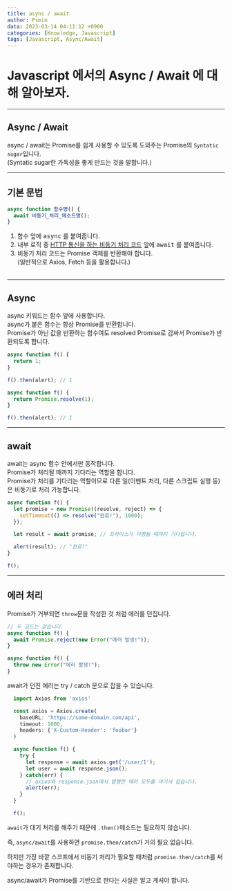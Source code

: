 ```yaml
---
title: async / await
author: Psmin
data: 2023-03-14 04:11:12 +0900
categories: [Knowledge, Javascript]
tags: [Javascript, Async/Await]
---
```


# Javascript 에서의 Async / Await 에 대해 알아보자.

---

## Async / Await

async / await는 Promise를 쉽게 사용할 수 있도록 도와주는 Promise의 `Syntatic sugar`입니다.  
(Syntatic sugar란 가독성을 좋게 만드는 것을 말합니다.)

---

## 기본 문법

```js
async function 함수명() {
  await 비동기_처리_메소드명();
}
```

1. 함수 앞에 <kbd>async</kbd> 를 붙여줍니다.
2. 내부 로직 중 <u>HTTP 통신을 하는 비동기 처리 코드</u> 앞에 <kbd>await</kbd> 를 붙여줍니다.
3. 비동기 처리 코드는 Promise 객체를 반환해야 합니다.  
   (일반적으로 Axios, Fetch 등을 활용합니다.)  
   <br/>

---

## Async

async 키워드는 함수 앞에 사용합니다.  
async가 붙은 함수는 항상 Promise를 반환합니다.  
Promise가 아닌 값을 반환하는 함수여도 resolved Promise로 감싸서 Promise가 반환되도록 합니다.

```js
async function f() {
  return 1;
}

f().then(alert); // 1

async function f() {
  return Promise.resolve(1);
}

f().then(alert); // 1
```

---

## await

await는 async 함수 안에서만 동작합니다.  
Promise가 처리될 때까지 기다리는 역할을 합니다.  
Promise가 처리를 기다리는 역할이므로 다른 일(이벤트 처리, 다른 스크립트 실행 등)은 비동기로 처리 가능합니다.

```js
async function f() {
  let promise = new Promise((resolve, reject) => {
    setTimeout(() => resolve("완료!"), 1000);
  });

  let result = await promise; // 프라미스가 이행될 때까지 기다립니다.

  alert(result); // "완료!"
}

f();
```

---

## 에러 처리

Promise가 거부되면 `throw`문을 작성한 것 처럼 에러를 던집니다.

```js
// 두 코드는 같습니다.
async function f() {
  await Promise.reject(new Error("에러 발생!"));
}

async function f() {
  throw new Error("에러 발생!");
}
```

await가 던진 에러는 try / catch 문으로 잡을 수 있습니다.

```js
  import Axios from 'axios'

  const axios = Axios.create(
    baseURL: 'https://some-domain.com/api',
    timeout: 1000,
    headers: {'X-Custom-Header': 'foobar'}
  )

  async function f() {
    try {
      let response = await axios.get('/user/1');
      let user = await response.json();
    } catch(err) {
      // axios와 response.json에서 발행한 에러 모두를 여기서 잡습니다.
      alert(err);
    }
  }

  f();
```

`await`가 대기 처리를 해주기 때문에 `.then()`메소드는 필요하지 않습니다.

즉, `async/await`를 사용하면 `promise.then/catch`가 거의 필요 없습니다.

하지만 가장 바깥 스코프에서 비동기 처리가 필요할 때처럼 `promise.then/catch`를 써야하는 경우가 존재합니다.

async/await가 Promise를 기반으로 한다는 사실은 알고 계셔야 합니다.
